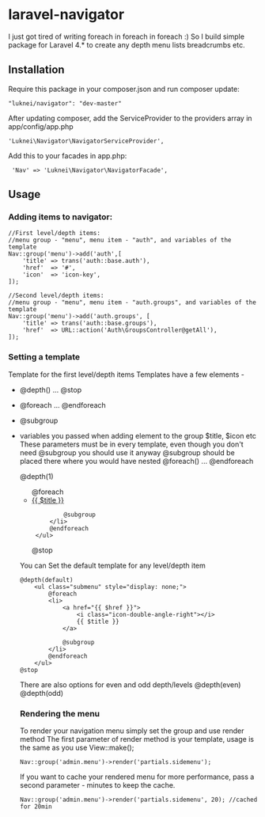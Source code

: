 laravel-navigator
=================

I just got tired of writing foreach in foreach in foreach :)
So I build simple package for Laravel 4.* to create any depth menu lists breadcrumbs etc.

## Installation

Require this package in your composer.json and run composer update:

    "luknei/navigator": "dev-master"

After updating composer, add the ServiceProvider to the providers array in app/config/app.php

    'Luknei\Navigator\NavigatorServiceProvider',

Add this to your facades in app.php:

     'Nav' => 'Luknei\Navigator\NavigatorFacade',

## Usage

### Adding items to navigator:

    //First level/depth items:
    //menu group - "menu", menu item - "auth", and variables of the template
    Nav::group('menu')->add('auth',[
        'title' => trans('auth::base.auth'),
        'href'  => '#',
        'icon'  => 'icon-key',
    ]);

    //Second level/depth items:
    //menu group - "menu", menu item - "auth.groups", and variables of the template
    Nav::group('menu')->add('auth.groups', [
        'title' => trans('auth::base.groups'),
        'href'  => URL::action('Auth\GroupsController@getAll'),
    ]);

### Setting a template

Template for the first level/depth items
Templates have a few elements -
 - @depth() ... @stop
 - @foreach ... @endforeach
 - @subgroup
 - variables you passed when adding element to the group $title, $icon etc
These parameters must be in every template, even though you don't need @subgroup you should use it anyway
@subgroup should be placed there where you would have nested @foreach() ... @endforeach


    @depth(1)
        <ul class="nav nav-list">
            @foreach
            <li>
                <a href="{{ $href }}" class="dropdown-toggle">
                    <i class="{{ $icon }}"></i>
                    <span class="menu-text"> {{ $title }} </span>
                </a>

                @subgroup
            </li>
            @endforeach
        </ul>
    @stop

You can Set the default template for any level/depth item

    @depth(default)
        <ul class="submenu" style="display: none;">
            @foreach
            <li>
                <a href="{{ $href }}">
                    <i class="icon-double-angle-right"></i>
                    {{ $title }}
                </a>

                @subgroup
            </li>
            @endforeach
        </ul>
    @stop

There are also options for even and odd depth/levels
    @depth(even)
    @depth(odd)

### Rendering the menu

To render your navigation menu simply set the group and use render method
The first parameter of render method is your template, usage is the same as you use View::make();

    Nav::group('admin.menu')->render('partials.sidemenu');

If you want to cache your rendered menu for more performance, pass a second parameter - minutes to keep the cache.

    Nav::group('admin.menu')->render('partials.sidemenu', 20); //cached for 20min